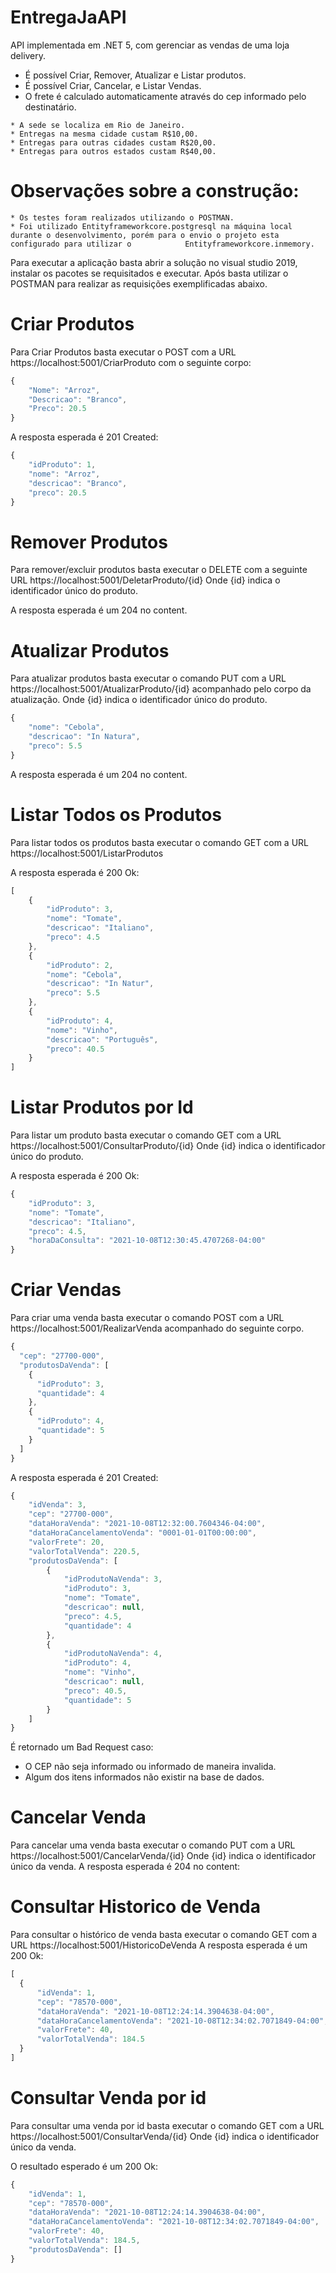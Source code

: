 # EntregaJaAPI
API implementada em .NET 5,  com gerenciar as vendas de uma loja delivery.

* É possível Criar, Remover, Atualizar e Listar produtos.
* É possível Criar, Cancelar, e Listar Vendas.
* O frete é calculado automaticamente através do cep informado pelo destinatário.
```
* A sede se localiza em Rio de Janeiro.
* Entregas na mesma cidade custam R$10,00.
* Entregas para outras cidades custam R$20,00.
* Entregas para outros estados custam R$40,00.
```
# Observações sobre a construção:

    * Os testes foram realizados utilizando o POSTMAN.    
    * Foi utilizado Entityframeworkcore.postgresql na máquina local durante o desenvolvimento, porém para o envio o projeto esta configurado para utilizar o            Entityframeworkcore.inmemory.
Para executar a aplicação basta abrir a solução no visual studio 2019, instalar os pacotes se requisitados e executar.
Após basta utilizar o POSTMAN para realizar as requisições exemplificadas abaixo.

# Criar Produtos

Para Criar Produtos basta executar o POST com a URL https://localhost:5001/CriarProduto com o seguinte corpo:
```javascript
{
    "Nome": "Arroz",
    "Descricao": "Branco",
    "Preco": 20.5
}
```
A resposta esperada é 201 Created: 

```javascript
{
    "idProduto": 1,
    "nome": "Arroz",
    "descricao": "Branco",
    "preco": 20.5
}
```

# Remover Produtos

Para remover/excluir produtos basta executar o DELETE com a seguinte URL https://localhost:5001/DeletarProduto/{id}
Onde {id} indica o identificador único do produto.

A resposta esperada é um 204 no content.


# Atualizar Produtos
Para atualizar produtos basta executar o comando PUT com  a URL https://localhost:5001/AtualizarProduto/{id} acompanhado pelo corpo da atualização.
Onde {id} indica o identificador único do produto.

```javascript
{
    "nome": "Cebola",
    "descricao": "In Natura",
    "preco": 5.5
}
```
A resposta esperada é um 204 no content.

# Listar Todos os Produtos
Para listar todos os produtos basta executar o comando GET com a URL https://localhost:5001/ListarProdutos

A resposta esperada é 200 Ok: 

```javascript
[
    {
        "idProduto": 3,
        "nome": "Tomate",
        "descricao": "Italiano",
        "preco": 4.5
    },
    {
        "idProduto": 2,
        "nome": "Cebola",
        "descricao": "In Natur",
        "preco": 5.5
    },
    {
        "idProduto": 4,
        "nome": "Vinho",
        "descricao": "Português",
        "preco": 40.5
    }
]
```


# Listar Produtos por Id
Para listar um produto basta executar o comando GET com a URL https://localhost:5001/ConsultarProduto/{id}
Onde {id} indica o identificador único do produto.

A resposta esperada é 200 Ok: 

```javascript
{
    "idProduto": 3,
    "nome": "Tomate",
    "descricao": "Italiano",
    "preco": 4.5,
    "horaDaConsulta": "2021-10-08T12:30:45.4707268-04:00"
}
```


# Criar Vendas
Para criar uma venda basta executar o comando POST com a URL https://localhost:5001/RealizarVenda acompanhado do seguinte corpo.

```javascript
{
  "cep": "27700-000",
  "produtosDaVenda": [
    {
      "idProduto": 3,
      "quantidade": 4
    },
    {
      "idProduto": 4,
      "quantidade": 5
    }
  ]
}
```
A resposta esperada é 201 Created:

```javascript
{
    "idVenda": 3,
    "cep": "27700-000",
    "dataHoraVenda": "2021-10-08T12:32:00.7604346-04:00",
    "dataHoraCancelamentoVenda": "0001-01-01T00:00:00",
    "valorFrete": 20,
    "valorTotalVenda": 220.5,
    "produtosDaVenda": [
        {
            "idProdutoNaVenda": 3,
            "idProduto": 3,
            "nome": "Tomate",
            "descricao": null,
            "preco": 4.5,
            "quantidade": 4
        },
        {
            "idProdutoNaVenda": 4,
            "idProduto": 4,
            "nome": "Vinho",
            "descricao": null,
            "preco": 40.5,
            "quantidade": 5
        }
    ]
}
```

É retornado um Bad Request caso:

* O CEP não seja informado ou informado de maneira invalida.
* Algum dos itens informados não existir na base de dados.

# Cancelar Venda
Para cancelar uma venda basta executar o comando PUT com a URL https://localhost:5001/CancelarVenda/{id}
Onde {id} indica o identificador único da venda.
A resposta esperada é 204 no content:

# Consultar Historico de Venda
Para consultar o histórico de venda basta executar o comando GET com a URL https://localhost:5001/HistoricoDeVenda
A resposta esperada é um 200 Ok:
  
  ```javascript
[
    {
        "idVenda": 1,
        "cep": "78570-000",
        "dataHoraVenda": "2021-10-08T12:24:14.3904638-04:00",
        "dataHoraCancelamentoVenda": "2021-10-08T12:34:02.7071849-04:00",
        "valorFrete": 40,
        "valorTotalVenda": 184.5       
    }
]
```

# Consultar Venda por id
Para consultar uma venda por id basta executar o comando GET com a URL https://localhost:5001/ConsultarVenda/{id}
Onde {id} indica o identificador único da venda.

O resultado esperado é um 200 Ok: 

```javascript
{
    "idVenda": 1,
    "cep": "78570-000",
    "dataHoraVenda": "2021-10-08T12:24:14.3904638-04:00",
    "dataHoraCancelamentoVenda": "2021-10-08T12:34:02.7071849-04:00",
    "valorFrete": 40,
    "valorTotalVenda": 184.5,
    "produtosDaVenda": []
}
```
